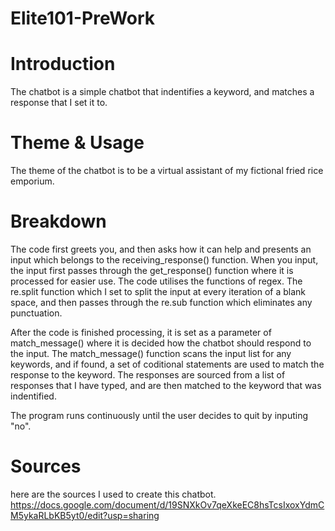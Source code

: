 # Elite101-PreWork

# Introduction 
The chatbot is a simple chatbot that indentifies a keyword, and matches a response that I set it to. 

# Theme & Usage
The theme of the chatbot is to be a virtual assistant of my fictional fried rice emporium.

# Breakdown
The code first greets you, and then asks how it can help and presents an input which belongs to the receiving_response() function.
When you input, the input first passes through the get_response() function where it is processed for easier use. The code utilises the functions of regex. The re.split function which I set to split the input at every iteration of a blank space, and then passes through the re.sub function which eliminates any punctuation.

After the code is finished processing, it is set as a parameter of match_message() where it is decided how the chatbot should respond to the input. The match_message() function scans the input list for any keywords, and if found, a set of coditional statements are used to match the response to the keyword. The responses are sourced from a list of responses that I have typed, and are then matched to the keyword that was indentified. 

The program runs continuously until the user decides to quit by inputing "no". 

# Sources
here are the sources I used to create this chatbot.
https://docs.google.com/document/d/19SNXkOv7qeXkeEC8hsTcsIxoxYdmCM5ykaRLbKB5yt0/edit?usp=sharing
